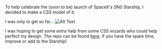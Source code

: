 To help celebrate the (soon to be) launch of SpaceX's SN0 Starship, I decided to make a CSS model of it. 

I was only to get so far...
![Alt Text](https://dev-to-uploads.s3.amazonaws.com/i/mcjdjw3a6isom1ccsafz.png)

I was hoping to get some extra help from some CSS wizards who could help perfect my design. The repo can be found [here](https://github.com/cdthomp1/starship-css). If you have the spare time, improve or add to the Starship! 